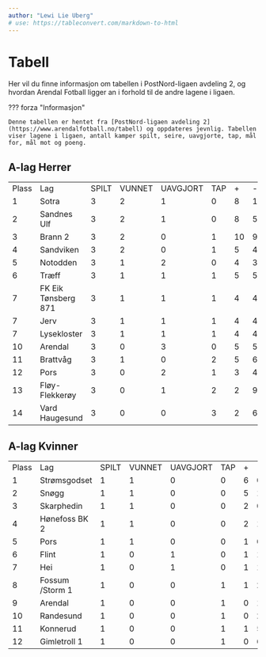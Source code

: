 ```yaml
---
author: "Lewi Lie Uberg"
# use: https://tableconvert.com/markdown-to-html
---
```


# Tabell

Her vil du finne informasjon om tabellen i PostNord-ligaen avdeling 2, og hvordan Arendal Fotball ligger an i forhold til de andre lagene i ligaen.

??? forza "Informasjon"

    Denne tabellen er hentet fra [PostNord-ligaen avdeling 2](https://www.arendalfotball.no/tabell) og oppdateres jevnlig. Tabellen viser lagene i ligaen, antall kamper spilt, seire, uavgjorte, tap, mål for, mål mot og poeng.

## A-lag Herrer

<!-- | Plass | Lag                 | SPILT | VUNNET | UAVGJORT | TAP |  +  |  -  | +/- | POENG |
| :---- | :------------------ | :---: | :----: | :------: | :-: | :-: | :-: | :-: | :---: |
| 1     | Sotra               |   3   |   2    |    1     |  0  |  8  |  1  |  7  |   7   |
| 2     | Sandnes Ulf         |   3   |   2    |    1     |  0  |  8  |  5  |  3  |   7   |
| 3     | Brann 2             |   3   |   2    |    0     |  1  | 10  |  9  |  1  |   6   |
| 4     | Sandviken           |   3   |   2    |    0     |  1  |  5  |  4  |  1  |   6   |
| 5     | Notodden            |   3   |   1    |    2     |  0  |  4  |  3  |  1  |   5   |
| 6     | Træff               |   3   |   1    |    1     |  1  |  5  |  5  |  0  |   4   |
| 7     | FK Eik Tønsberg 871 |   3   |   1    |    1     |  1  |  4  |  4  |  0  |   4   |
| 7     | Jerv                |   3   |   1    |    1     |  1  |  4  |  4  |  0  |   4   |
| 7     | Lysekloster         |   3   |   1    |    1     |  1  |  4  |  4  |  0  |   4   |
| 10    | Arendal             |   3   |   0    |    3     |  0  |  5  |  5  |  0  |   3   |
| 11    | Brattvåg            |   3   |   1    |    0     |  2  |  5  |  6  | -1  |   3   |
| 12    | Pors                |   3   |   0    |    2     |  1  |  3  |  4  | -1  |   2   |
| 13    | Fløy-Flekkerøy      |   3   |   0    |    1     |  2  |  2  |  9  | -7  |   1   |
| 14    | Vard Haugesund      |   3   |   0    |    0     |  3  |  2  |  6  | -4  |   0   | -->

<table>
    <tr class="row-highlight">
        <td>Plass</td>
        <td>Lag</td>
        <td>SPILT</td>
        <td>VUNNET</td>
        <td>UAVGJORT</td>
        <td>TAP</td>
        <td>+</td>
        <td>-</td>
        <td>+/-</td>
        <td>POENG</td>
    </tr>
    <tr>
        <td>1</td>
        <td>Sotra</td>
        <td>3</td>
        <td>2</td>
        <td>1</td>
        <td>0</td>
        <td>8</td>
        <td>1</td>
        <td>7</td>
        <td>7</td>
    </tr>
    <tr>
        <td>2</td>
        <td>Sandnes Ulf</td>
        <td>3</td>
        <td>2</td>
        <td>1</td>
        <td>0</td>
        <td>8</td>
        <td>5</td>
        <td>3</td>
        <td>7</td>
    </tr>
    <tr>
        <td>3</td>
        <td>Brann 2</td>
        <td>3</td>
        <td>2</td>
        <td>0</td>
        <td>1</td>
        <td>10</td>
        <td>9</td>
        <td>1</td>
        <td>6</td>
    </tr>
    <tr>
        <td>4</td>
        <td>Sandviken</td>
        <td>3</td>
        <td>2</td>
        <td>0</td>
        <td>1</td>
        <td>5</td>
        <td>4</td>
        <td>1</td>
        <td>6</td>
    </tr>
    <tr>
        <td>5</td>
        <td>Notodden</td>
        <td>3</td>
        <td>1</td>
        <td>2</td>
        <td>0</td>
        <td>4</td>
        <td>3</td>
        <td>1</td>
        <td>5</td>
    </tr>
    <tr>
        <td>6</td>
        <td>Træff</td>
        <td>3</td>
        <td>1</td>
        <td>1</td>
        <td>1</td>
        <td>5</td>
        <td>5</td>
        <td>0</td>
        <td>4</td>
    </tr>
    <tr>
        <td>7</td>
        <td>FK Eik Tønsberg 871</td>
        <td>3</td>
        <td>1</td>
        <td>1</td>
        <td>1</td>
        <td>4</td>
        <td>4</td>
        <td>0</td>
        <td>4</td>
    </tr>
    <tr>
        <td>7</td>
        <td>Jerv</td>
        <td>3</td>
        <td>1</td>
        <td>1</td>
        <td>1</td>
        <td>4</td>
        <td>4</td>
        <td>0</td>
        <td>4</td>
    </tr>
    <tr>
        <td>7</td>
        <td>Lysekloster</td>
        <td>3</td>
        <td>1</td>
        <td>1</td>
        <td>1</td>
        <td>4</td>
        <td>4</td>
        <td>0</td>
        <td>4</td>
    </tr>
    <tr class="row-highlight">
        <td>10</td>
        <td>Arendal</td>
        <td>3</td>
        <td>0</td>
        <td>3</td>
        <td>0</td>
        <td>5</td>
        <td>5</td>
        <td>0</td>
        <td>3</td>
    </tr>
    <tr>
        <td>11</td>
        <td>Brattvåg</td>
        <td>3</td>
        <td>1</td>
        <td>0</td>
        <td>2</td>
        <td>5</td>
        <td>6</td>
        <td>-1</td>
        <td>3</td>
    </tr>
    <tr>
        <td>12</td>
        <td>Pors</td>
        <td>3</td>
        <td>0</td>
        <td>2</td>
        <td>1</td>
        <td>3</td>
        <td>4</td>
        <td>-1</td>
        <td>2</td>
    </tr>
    <tr>
        <td>13</td>
        <td>Fløy-Flekkerøy</td>
        <td>3</td>
        <td>0</td>
        <td>1</td>
        <td>2</td>
        <td>2</td>
        <td>9</td>
        <td>-7</td>
        <td>1</td>
    </tr>
    <tr>
        <td>14</td>
        <td>Vard Haugesund</td>
        <td>3</td>
        <td>0</td>
        <td>0</td>
        <td>3</td>
        <td>2</td>
        <td>6</td>
        <td>-4</td>
        <td>0</td>
    </tr>
</table>

## A-lag Kvinner

<!-- | Plass | Lag             | SPILT | VUNNET | UAVGJORT | TAP |  +  |  -  | +/- | POENG |
| :---- | :-------------- | :---: | :----: | :------: | :-: | :-: | :-: | :-: | :---: |
| 1     | Strømsgodset    |   1   |   1    |    0     |  0  |  6  |  0  |  6  |   3   |
| 2     | Snøgg           |   1   |   1    |    0     |  0  |  5  |  1  |  4  |   3   |
| 3     | Skarphedin      |   1   |   1    |    0     |  0  |  2  |  0  |  2  |   3   |
| 4     | Hønefoss BK 2   |   1   |   1    |    0     |  0  |  2  |  1  |  1  |   3   |
| 5     | Pors            |   1   |   1    |    0     |  0  |  1  |  0  |  1  |   3   |
| 6     | Flint           |   1   |   0    |    1     |  0  |  1  |  1  |  0  |   1   |
| 7     | Hei             |   1   |   0    |    1     |  0  |  1  |  1  |  0  |   1   |
| 8     | Fossum /Storm 1 |   1   |   0    |    0     |  1  |  1  |  2  | -1  |   0   |
| 9     | Arendal         |   1   |   0    |    0     |  1  |  0  |  1  | -1  |   0   |
| 10    | Randesund       |   1   |   0    |    0     |  1  |  0  |  2  | -2  |   0   |
| 11    | Konnerud        |   1   |   0    |    0     |  1  |  1  |  5  | -4  |   0   |
| 12    | Gimletroll 1    |   1   |   0    |    0     |  1  |  0  |  6  | -6  |   0   | -->

<table>
    <tr class="row-highlight">
        <td>Plass</td>
        <td>Lag</td>
        <td>SPILT</td>
        <td>VUNNET</td>
        <td>UAVGJORT</td>
        <td>TAP</td>
        <td>+</td>
        <td>-</td>
        <td>+/-</td>
        <td>POENG</td>
    </tr>
    <tr>
        <td>1</td>
        <td>Strømsgodset</td>
        <td>1</td>
        <td>1</td>
        <td>0</td>
        <td>0</td>
        <td>6</td>
        <td>0</td>
        <td>6</td>
        <td>3</td>
    </tr>
    <tr>
        <td>2</td>
        <td>Snøgg</td>
        <td>1</td>
        <td>1</td>
        <td>0</td>
        <td>0</td>
        <td>5</td>
        <td>1</td>
        <td>4</td>
        <td>3</td>
    </tr>
    <tr>
        <td>3</td>
        <td>Skarphedin</td>
        <td>1</td>
        <td>1</td>
        <td>0</td>
        <td>0</td>
        <td>2</td>
        <td>0</td>
        <td>2</td>
        <td>3</td>
    </tr>
    <tr>
        <td>4</td>
        <td>Hønefoss BK 2</td>
        <td>1</td>
        <td>1</td>
        <td>0</td>
        <td>0</td>
        <td>2</td>
        <td>1</td>
        <td>1</td>
        <td>3</td>
    </tr>
    <tr>
        <td>5</td>
        <td>Pors</td>
        <td>1</td>
        <td>1</td>
        <td>0</td>
        <td>0</td>
        <td>1</td>
        <td>0</td>
        <td>1</td>
        <td>3</td>
    </tr>
    <tr>
        <td>6</td>
        <td>Flint</td>
        <td>1</td>
        <td>0</td>
        <td>1</td>
        <td>0</td>
        <td>1</td>
        <td>1</td>
        <td>0</td>
        <td>1</td>
    </tr>
    <tr>
        <td>7</td>
        <td>Hei</td>
        <td>1</td>
        <td>0</td>
        <td>1</td>
        <td>0</td>
        <td>1</td>
        <td>1</td>
        <td>0</td>
        <td>1</td>
    </tr>
    <tr>
        <td>8</td>
        <td>Fossum /Storm 1</td>
        <td>1</td>
        <td>0</td>
        <td>0</td>
        <td>1</td>
        <td>1</td>
        <td>2</td>
        <td>-1</td>
        <td>0</td>
    </tr>
    <tr class="row-highlight">
        <td>9</td>
        <td>Arendal</td>
        <td>1</td>
        <td>0</td>
        <td>0</td>
        <td>1</td>
        <td>0</td>
        <td>1</td>
        <td>-1</td>
        <td>0</td>
    </tr>
    <tr>
        <td>10</td>
        <td>Randesund</td>
        <td>1</td>
        <td>0</td>
        <td>0</td>
        <td>1</td>
        <td>0</td>
        <td>2</td>
        <td>-2</td>
        <td>0</td>
    </tr>
    <tr>
        <td>11</td>
        <td>Konnerud</td>
        <td>1</td>
        <td>0</td>
        <td>0</td>
        <td>1</td>
        <td>1</td>
        <td>5</td>
        <td>-4</td>
        <td>0</td>
    </tr>
    <tr>
        <td>12</td>
        <td>Gimletroll 1</td>
        <td>1</td>
        <td>0</td>
        <td>0</td>
        <td>1</td>
        <td>0</td>
        <td>6</td>
        <td>-6</td>
        <td>0</td>
    </tr>
</table>
